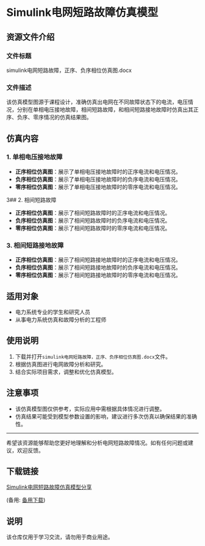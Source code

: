 # Simulink电网短路故障仿真模型

## 资源文件介绍

### 文件标题
simulink电网短路故障，正序、负序相位仿真图.docx

### 文件描述
该仿真模型图源于课程设计，准确仿真出电网在不同故障状态下的电流，电压情况，分别在单相电压接地故障，相间短路故障，和相间短路接地故障时仿真出其正序、负序、零序情况的仿真结果图。

## 仿真内容

### 1. 单相电压接地故障
- **正序相位仿真图**：展示了单相电压接地故障时的正序电流和电压情况。
- **负序相位仿真图**：展示了单相电压接地故障时的负序电流和电压情况。
- **零序相位仿真图**：展示了单相电压接地故障时的零序电流和电压情况。

3## 2. 相间短路故障
- **正序相位仿真图**：展示了相间短路故障时的正序电流和电压情况。
- **负序相位仿真图**：展示了相间短路故障时的负序电流和电压情况。
- **零序相位仿真图**：展示了相间短路故障时的零序电流和电压情况。

### 3. 相间短路接地故障
- **正序相位仿真图**：展示了相间短路接地故障时的正序电流和电压情况。
- **负序相位仿真图**：展示了相间短路接地故障时的负序电流和电压情况。
- **零序相位仿真图**：展示了相间短路接地故障时的零序电流和电压情况。

## 适用对象
- 电力系统专业的学生和研究人员
- 从事电力系统仿真和故障分析的工程师

## 使用说明
1. 下载并打开`simulink电网短路故障，正序、负序相位仿真图.docx`文件。
2. 根据仿真图进行电网故障分析和研究。
3. 结合实际项目需求，调整和优化仿真模型。

## 注意事项
- 该仿真模型图仅供参考，实际应用中需根据具体情况进行调整。
- 仿真结果可能受到模型参数设置的影响，建议进行多次仿真以确保结果的准确性。

---

希望该资源能够帮助您更好地理解和分析电网短路故障情况。如有任何问题或建议，欢迎反馈。

## 下载链接
[Simulink电网短路故障仿真模型分享](https://pan.quark.cn/s/44fe29e6cdb1) 

(备用: [备用下载](https://pan.baidu.com/s/1B6QojET3Ubz43GthnSs4oA?pwd=1234))

## 说明

该仓库仅用于学习交流，请勿用于商业用途。

